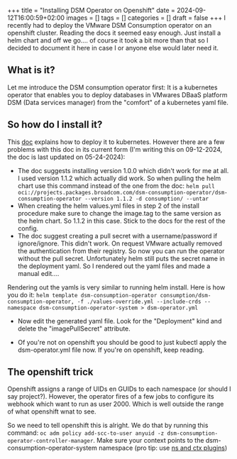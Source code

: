 +++
title = "Installing DSM Operator on Openshift"
date = 2024-09-12T16:00:59+02:00
images = []
tags = []
categories = []
draft = false
+++
I recently had to deploy the VMware DSM Consumption operator on an openshift cluster. Reading the docs it seemed easy enough. Just install a helm chart and off we go.... of course it took a bit more than that so I decided to document it here in case I or anyone else would later need it.

## What is it?
Let me introduce the DSM consumption operator first: It is a kubernetes operator that enables you to deploy databases in VMwares DBaaS platform DSM (Data services manager) from the "comfort" of a kubernetes yaml file.

## So how do I install it?
This [doc](https://docs.vmware.com/en/VMware-Data-Services-Manager/2.0/data-services-manager/GUID-cfg_dsm_consumption_operator.html) explains how to deploy it to kubernetes. However there are a few problems with this doc in its current form (I'm writing this on 09-12-2024, the doc is last updated on 05-24-2024):
- The doc suggests installing version 1.0.0 which didn't work for me at all. I used version 1.1.2 which actually did work. So when pulling the helm chart use this command instead of the one from the doc: ``helm pull oci://projects.packages.broadcom.com/dsm-consumption-operator/dsm-consumption-operator --version 1.1.2 -d consumption/ --untar``
- When creating the helm values.yml files in step 2 of the install procedure make sure to change the image.tag to the same version as the helm chart. So 1.1.2 in this case. Stick to the docs for the rest of the config.
- The doc suggest creating a pull secret with a username/password if ignore/ignore. This didn't work. On request VMware actually removed the authentication from their registry. So now you can run the operator without the pull secret. Unfortunately helm still puts the secret name in the deployment yaml. So I rendered out the yaml files and made a manual edit....

Rendering out the yamls is very similar to running helm install. Here is how you do it: ``helm template dsm-consumption-operator consumption/dsm-consumption-operator, -f ./values-override.yml --include-crds --namespace dsm-consumption-operator-system > dsm-operator.yml``

- Now edit the generated yaml file. Look for the "Deployment" kind and delete the "imagePullSecret" attribute.

- Of you're not on openshift you should be good to just kubectl apply the dsm-operator.yml file now. If you're on openshift, keep reading.

## The openshift trick
Openshift assigns a range of UIDs en GUIDs to each namespace (or should I say project?). However, the operator fires of a few jobs to configure its webhook which want to run as user 2000. Which is well outside the range of what openshift wnat to see. 

So we need to tell openshift this is alright. We do that by running this command: ``oc adm policy add-scc-to-user anyuid -z dsm-consumption-operator-controller-manager``. Make sure your context points to the dsm-consumption-operator-system namespace (pro tip: use [ns and ctx plugins](https://github.com/ahmetb/kubectx))

